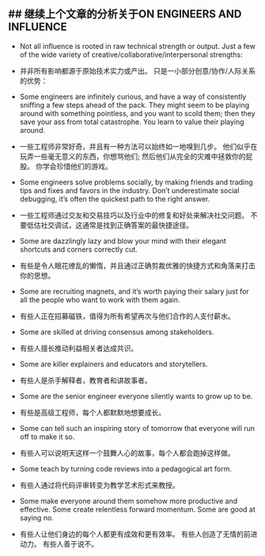 ## ## 继续上个文章的分析关于ON ENGINEERS AND INFLUENCE
-  Not all influence is rooted in raw technical strength or output.  Just a few of the wide variety of creative/collaborative/interpersonal strengths:
-  并非所有影响都源于原始技术实力或产出。 只是一小部分创意/协作/人际关系的优势：


- Some engineers are infinitely curious, and have a way of consistently sniffing a few steps ahead of the pack. They might seem to be playing around with something pointless, and you want to scold them; then they save your ass from total catastrophe. You learn to value their playing around.
- 一些工程师非常好奇，并且有一种方法可以始终如一地嗅到几步。 他们似乎在玩弄一些毫无意义的东西，你想骂他们; 然后他们从完全的灾难中拯救你的屁股。 你学会珍惜他们的游戏。


- Some engineers solve problems socially, by making friends and trading tips and fixes and favors in the industry. Don’t underestimate social debugging, it’s often the quickest path to the right answer.
- 一些工程师通过交友和交易技巧以及行业中的修复和好处来解决社交问题。 不要低估社交调试，这通常是找到正确答案的最快捷途径。


- Some are dazzlingly lazy and blow your mind with their elegant shortcuts and corners correctly cut.
- 有些是令人眼花缭乱的懒惰，并且通过正确剪裁优雅的快捷方式和角落来打击你的思想。

- Some are recruiting magnets, and it’s worth paying their salary just for all the people who want to work with them again.
- 有些人正在招募磁铁，值得为所有希望再次与他们合作的人支付薪水。
- Some are skilled at driving consensus among stakeholders.
- 有些人擅长推动利益相关者达成共识。

- Some are killer explainers and educators and storytellers.
- 有些人是杀手解释者，教育者和讲故事者。

- Some are the senior engineer everyone silently wants to grow up to be.
- 有些是高级工程师，每个人都默默地想要成长。

- Some can tell such an inspiring story of tomorrow that everyone will run off to make it so.
- 有些人可以说明天这样一个鼓舞人心的故事，每个人都会跑掉这样做。

- Some teach by turning code reviews into a pedagogical art form.
- 有些人通过将代码评审转变为教学艺术形式来教授。


- Some make everyone around them somehow more productive and effective. Some create relentless forward momentum. Some are good at saying no.
- 有些人让他们身边的每个人都更有成效和更有效率。 有些人创造了无情的前进动力。 有些人善于说不。
 
